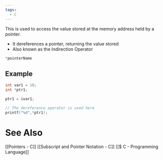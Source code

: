 ```yaml
---
tags:
  - C
---
```

This is used to access the value stored at the memory address held by a pointer.
- It dereferences a pointer, returning the value stored
- Also known as the Indirection Operator
```c showlinenumbers
*pointerName
```

## Example
```c showlinenumbers
int var1 = 10;
int *ptr1;

ptr1 = &var1;

// The dereference operator is used here
printf("%d",*ptr1);
```

# See Also
[[Pointers - C]]
[[Subscript and Pointer Notation - C]]
[[$ C - Programming Language]]